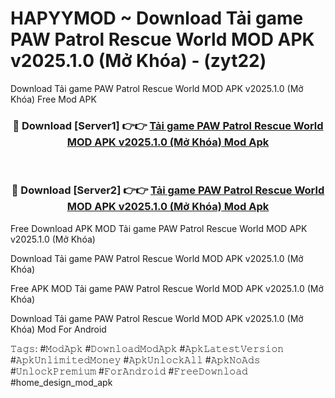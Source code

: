 # HAPYYMOD ~ Download Tải game PAW Patrol Rescue World MOD APK v2025.1.0 (Mở Khóa) - (zyt22)
Download Tải game PAW Patrol Rescue World MOD APK v2025.1.0 (Mở Khóa) Free Mod APK

<div align="center">
<h3>🔴 Download [Server1] 👉👉 <a href="https://apk-comot.site?title=Tải_game_PAW_Patrol_Rescue_World_MOD_APK_v2025.1.0_(Mở_Khóa)">Tải game PAW Patrol Rescue World MOD APK v2025.1.0 (Mở Khóa) Mod Apk</a></h3><br>

<h3>🔴 Download [Server2] 👉👉 <a href="https://apk-comot.site?title=Tải_game_PAW_Patrol_Rescue_World_MOD_APK_v2025.1.0_(Mở_Khóa)">Tải game PAW Patrol Rescue World MOD APK v2025.1.0 (Mở Khóa) Mod Apk</a></h3>
</div>


Free Download APK MOD Tải game PAW Patrol Rescue World MOD APK v2025.1.0 (Mở Khóa)

Download Tải game PAW Patrol Rescue World MOD APK v2025.1.0 (Mở Khóa) 

Free APK MOD Tải game PAW Patrol Rescue World MOD APK v2025.1.0 (Mở Khóa) 

Download Tải game PAW Patrol Rescue World MOD APK v2025.1.0 (Mở Khóa) Mod For Android

𝚃𝚊𝚐𝚜: #𝙼𝚘𝚍𝙰𝚙𝚔 #𝙳𝚘𝚠𝚗𝚕𝚘𝚊𝚍𝙼𝚘𝚍𝙰𝚙𝚔 #𝙰𝚙𝚔𝙻𝚊𝚝𝚎𝚜𝚝𝚅𝚎𝚛𝚜𝚒𝚘𝚗 #𝙰𝚙𝚔𝚄𝚗𝚕𝚒𝚖𝚒𝚝𝚎𝚍𝙼𝚘𝚗𝚎𝚢 #𝙰𝚙𝚔𝚄𝚗𝚕𝚘𝚌𝚔𝙰𝚕𝚕 #𝙰𝚙𝚔𝙽𝚘𝙰𝚍𝚜 #𝚄𝚗𝚕𝚘𝚌𝚔𝙿𝚛𝚎𝚖𝚒𝚞𝚖 #𝙵𝚘𝚛𝙰𝚗𝚍𝚛𝚘𝚒𝚍 #𝙵𝚛𝚎𝚎𝙳𝚘𝚠𝚗𝚕𝚘𝚊𝚍 #home_design_mod_apk